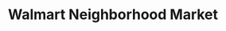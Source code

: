 ---
title: "Walmart Neighborhood Market"
url: /knoxville/walmart-neighborhood-market/
shop: Supermarkt
---
